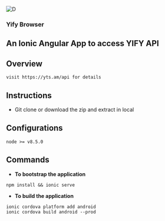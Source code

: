 ![D](https://media.giphy.com/media/9RXVhtP9KBwl9sceL5/200w_d.gif)
### Yify Browser

## An Ionic Angular App to access YIFY API

## Overview
	visit https://yts.am/api for details
	

## Instructions

* Git clone or download the zip and extract in local

## Configurations

```node
node >= v8.5.0
```

## Commands
* **To bootstrap the application**
```node
npm install && ionic serve
```
* **To build the application**
```node
ionic cordova platform add android
ionic cordova build android --prod
```

